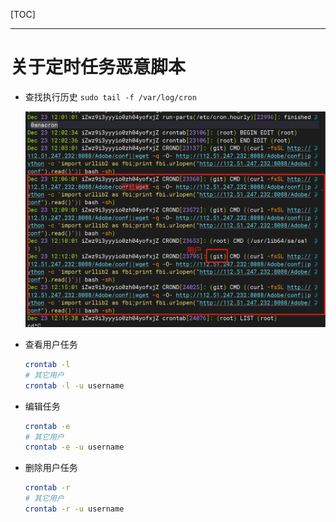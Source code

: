 [TOC]

---

# 关于定时任务恶意脚本

- 查找执行历史 `sudo tail -f /var/log/cron`
  
  ![](关于定时任务恶意脚本.assets/2024-12-23-12-27-52-image.png)

- 查看用户任务
  
  ```bash
  crontab -l
  # 其它用户
  crontab -l -u username
  ```
  
- 编辑任务
  ```bash
  crontab -e 
  # 其它用户
  crontab -e -u username
  ```
  
- 删除用户任务

  ```bash
  crontab -r 
  # 其它用户
  crontab -r -u username
  ```
  